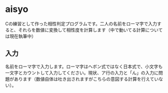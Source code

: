 # aisyo  
Cの練習として作った相性判定プログラムです。二人の名前をローマ字で入力すると、それらを数値に変換して相性度を計算します（中で動いてる計算については現在執筆中）  
## 入力  
名前をローマ字で入力します。ローマ字はヘボン式ではなく日本式で、小文字も一文字とカウントして入力してください。現状、ア行の入力と「ん」の入力に問題があります（数値自体は吐き出されますがこちらの意図する計算を行えていない）。
